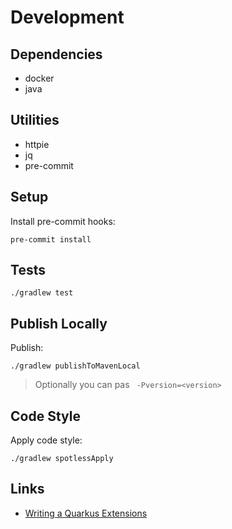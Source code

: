# Development

## Dependencies

- docker
- java

## Utilities

- httpie
- jq
- pre-commit

## Setup

Install pre-commit hooks:

```shell
pre-commit install
```

## Tests

```shell
./gradlew test
```

## Publish Locally

Publish:

```shell
./gradlew publishToMavenLocal
```

> Optionally you can pas ` -Pversion=<version>`

## Code Style

Apply code style:

```shell
./gradlew spotlessApply
```

## Links

- [Writing a Quarkus Extensions](https://quarkus.io/guides/writing-extensions)
